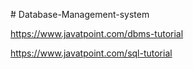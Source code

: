 ̀# Database-Management-system

https://www.javatpoint.com/dbms-tutorial

https://www.javatpoint.com/sql-tutorial
